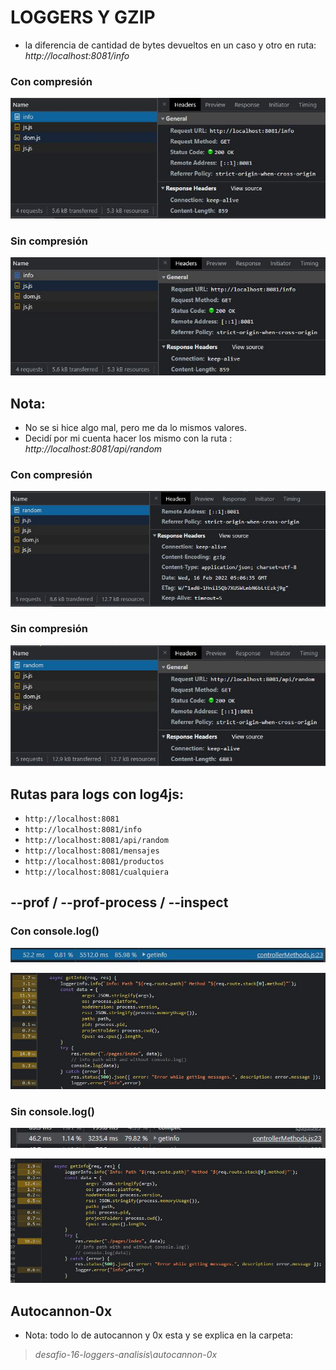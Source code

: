 # LOGGERS Y GZIP
-  la diferencia de cantidad de bytes devueltos en un caso y otro en ruta: *http://localhost:8081/info*
### Con compresión
![alt text](https://github.com/Martin-J-Larre/desafio-16-loggers-analisis/blob/main/assets/info-con-comp.JPG?raw=true)

### Sin compresión
![alt text](https://github.com/Martin-J-Larre/desafio-16-loggers-analisis/blob/main/assets/info-sin-comp.JPG?raw=true)

## Nota:
- No se si hice algo mal, pero me da lo mismos valores.
- Decidí por mi cuenta hacer los mismo con la ruta : *http://localhost:8081/api/random*

### Con compresión
![alt text](https://github.com/Martin-J-Larre/desafio-16-loggers-analisis/blob/main/assets/random-con-comp.JPG?raw=true)

### Sin compresión
![alt text](https://github.com/Martin-J-Larre/desafio-16-loggers-analisis/blob/main/assets/random-sin-comp.JPG?raw=true)

## Rutas para logs con log4js:
- `http://localhost:8081`
- `http://localhost:8081/info`
- `http://localhost:8081/api/random`
- `http://localhost:8081/mensajes`
- `http://localhost:8081/productos`
- `http://localhost:8081/cualquiera`

## --prof / --prof-process / --inspect

### Con console.log()
![alt text](https://github.com/Martin-J-Larre/desafio-16-loggers-analisis/blob/main/assets/chrome-inspect-bloq.JPG?raw=true)

![alt text](https://github.com/Martin-J-Larre/desafio-16-loggers-analisis/blob/main/assets/chome-inspect-bloq.JPG?raw=true)


### Sin console.log()
![alt text](https://github.com/Martin-J-Larre/desafio-16-loggers-analisis/blob/main/assets/xhome-inspect-late-1.JPG?raw=true)

![alt text](https://github.com/Martin-J-Larre/desafio-16-loggers-analisis/blob/main/assets/chome-inspect-late-2.JPG?raw=true)

## Autocannon-0x
- Nota: todo lo de autocannon y 0x esta y se explica en la carpeta:
> *desafio-16-loggers-analisis\autocannon-0x*